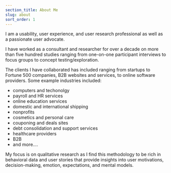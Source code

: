 ```yaml
---
section_title: About Me
slug: about
sort_order: 1
---
```


I am a usability, user experience, and user research professional as well as a passionate user advocate. 

I have worked as a consultant and researcher for over a decade on more than five hundred studies ranging from one-on-one participant interviews to focus groups to concept testing/exploration.

The clients I have collaborated has included ranging from startups to Fortune 500 companies, B2B websites and services, to online software providers. Some example industries included: 

* computers and techonolgy   
* payroll and HR services
* online education services
* domestic and international shipping
* nonprofits
* cosmetics and personal care
* couponing and deals sites
* debt consolidation and support services
* healthcare providers
* B2B
* and more....

My focus is on qualitative research as I find this methodology to be rich in behavioral data and user stories that provide insights into user motivations, decision-making, emotion, expectations, and mental models. 


